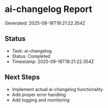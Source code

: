 # ai-changelog Report

Generated: 2025-08-18T18:21:22.354Z

## Status
- Task: ai-changelog
- Status: Completed
- Timestamp: 2025-08-18T18:21:22.354Z

## Next Steps
- Implement actual ai-changelog functionality
- Add proper error handling
- Add logging and monitoring
